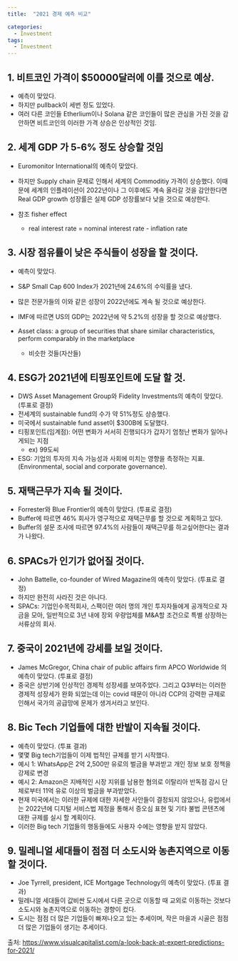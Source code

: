 ```yaml
---
title:  "2021 경제 예측 비교"

categories:
  - Investment 
tags:
  - Investment
---
```


## 1. 비트코인 가격이 $50000달러에 이를 것으로 예상.

- 예측이 맞았다.
- 하지만 pullback이 세번 정도 있었다.
- 여러 다른 코인들 Etherlium이나 Solana 같은 코인들이 많은 관심을 가진 것을 감안하면 비트코인의 이러한 가격 상승은 인상적인 것임.

## 2. 세계 GDP 가 5-6% 정도 상승할 것임

- Euromonitor International의 예측이 맞았다.
- 하지만 Supply chain 문제로 인해서 세계의 Commoditiy 가격이 상승했다. 이때문에 세계의 인플레이션이 2022년이나 그 이후에도 계속 올라갈 것을 감안한다면 Real GDP growth 성장률은 실제 GDP 성장률보다 낮을 것으로 예상한다.

- 참조 fisher effect
    - real interest rate = nominal interest rate - inflation rate 

## 3. 시장 점유률이 낮은 주식들이 성장을 할 것이다.

- 예측이 맞았다.
- S&P Small Cap 600 Index가 2021년에 24.6%의 수익률을 냈다.
- 많은 전문가들의 이와 같은 성장이 2022년에도 계속 될 것으로 예상한다.
- IMF에 따르면 US의 GDP는 2022년에 약 5.2%의 성장을 할 것으로 예상했다.        

- Asset class: a group of securities that share similar characteristics, perform comparably in the marketplace 
    - 비슷한 것들(자산들)

## 4. ESG가 2021년에 티핑포인트에 도달 할 것.

- DWS Asset Management Group와 Fidelity Investments의 예측이 맞았다. (투표로 결정)
- 전세계의 sustainable fund의 수가 약 51%정도 상승했다.
- 미국에서 sustainable fund asset이 $300B에 도달했다.
- 티핑포인트(임계점): 어떤 변화가 서서히 진행되다가 갑자기 엄청난 변화가 일어나게되는 지점
    - ex) 99도씨   
- ESG: 기업의 투자의 지속 가능성과 사회에 미치는 영향을 측정하는 지표.
(Environmental, social and corporate governance).

## 5. 재택근무가 지속 될 것이다.

- Forrester와 Blue Frontier의 예측이 맞았다. (투표로 결정)
- Buffer에 따르면 46% 회사가 영구적으로 재택근무를 할 것으로 계획하고 있다.
- Buffer의 설문 조사에 따르면 97.4%의 사람들이 재택근무를 하고싶어한다는 결과가 나왔다.

## 6. SPACs가 인기가 없어질 것이다.

- John Battelle, co-founder of Wired Magazine의 예측이 맞았다. (투표로 결정)
- 하지만 완전히 사라진 것은 아니다.
- SPACs: 기업인수목적회사, 스팩이란 여러 명의 개인 투자자들에게 공개적으로 자금을 모아, 일반적으로 3년 내에 장외 우량업체를 M&A할 조건으로 특별 상장하는 서류상의 회사.

## 7. 중국이 2021년에 강세를 보일 것이다.

- James McGregor, China chair of public affairs firm APCO Worldwide 의 예측이 맞았다. (투표로 결정)
- 중국은 상반기에 인상적인 경제적 성장세를 보여주었다. 그리고 Q3부터는 이러한 경제적 성장세가 완화 되었는데 이는 covid 때문이 아니라 CCP의 강력한 규제로 인해서 국가의 공급망에 문제가 생겨서라고 보인다. 

## 8. Bic Tech 기업들에 대한 반발이 지속될 것이다.

- 예측이 맞았다. (투표 결과) 
- 몇몇 Big tech기업들이 이제 법적인 규제를 받기 시작했다.
 - 예시 1: WhatsApp은 2억 2,500만 유로의 벌금을 부과받고 개인 정보 보호 정책을 강제로 변경
 - 예시 2: Amazon은 지배적인 시장 지위를 남용한 혐의로 이탈리아 반독점 감시 단체로부터 11억 유로 이상의 벌금을 부과받았다.
- 현재 미국에서는 이러한 규제에 대한 자세한 사안들이 결정되지 않았으나, 유럽에서는 2022년에 디지털 서비스법 제정을 통해서 증오심 표현 및 기타 불법 콘텐츠에 대한 규제를 실시 할 계획이다.
- 이러한 Big tech 기업들의 행동들에도 사용자 수에는 영향을 받지 않았다.

## 9. 밀레니얼 세대들이 점점 더 소도시와 농촌지역으로 이동할 것이다.

- Joe Tyrrell, president, ICE Mortgage Technology의 예측이 맞았다. (투표 결과) 
- 밀레니얼 세대들이 값비싼 도시에서 다른 곳으로 이동할 때 교외로 이동하는 것보다 소도시와 농촌지역으로 이동하는 경향이 컸다.
- 도시는 점점 더 많은 기업들이 빠져나오고 있는 추세이며, 작은 마을과 시골은 점점 더 많은 기업들이 생기는 추세이다. 


출처: https://www.visualcapitalist.com/a-look-back-at-expert-predictions-for-2021/
